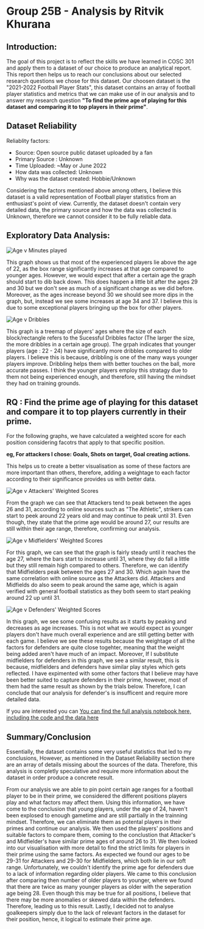 # Group 25B - Analysis by Ritvik Khurana

## Introduction:

The goal of this project is to reflect the skills we have learned in COSC 301 and apply them to a dataset of our choice to produce an analytical report. This report then helps us to reach our conclusions about our selected research questions we chose for this dataset. Our choosen dataset is the "2021-2022 Football Player Stats", this dataset contains an array of football player statistics and metrics that we can make use of in our analysis and to answer my research question **"To find the prime age of playing for this dataset and comparing it to top players in their prime"**.

## Dataset Reliability

Reliablity factors:

- Source: Open source public dataset uploaded by a fan
- Primary Source : Unknown
- Time Uploaded: ~May or June 2022
- How data was collected: Unknown
- Why was the dataset created: Hobbie/Unknown

Considering the factors mentioned above among others, I believe this dataset is a valid representation of Football player statistics from an enthusiast's point of view. Currently, the dataset doesn't contain very detailed data, the primary source and how the data was collected is Unknown, therefore we cannot consider it to be fully reliable data.

## Exploratory Data Analysis:

![Age v Minutes played](images/MinAgePlot.png)

This graph shows us that most of the experienced players lie above the age of 22, as the box range significantly increases at that age compared to younger ages. However, we would expect that after a certain age the graph should start to dib back down. This does happen a little bit after the ages 29 and 30 but we don't see as much of a significant change as we did before. Moreover, as the ages increase beyond 30 we should see more dips in the graph, but, instead we see some increases at age 34 and 37. I believe this is due to some exceptional players bringing up the box for other players.

![Age v Dribbles](images/Treemap.png)

This graph is a treemap of players' ages where the size of each block/rectangle refers to the Sucessful Dribbles factor (The larger the size, the more dribbles in a certain age group). The grpah indicates that younger players (age : 22 - 24) have significantly more dribbles compared to older players. I believe this is because, dribbling is one of the many ways younger players improve. Dribbling helps them with better touches on the ball, more accurate passes. I think the younger players employ this stratagy due to them not being experienced enough, and therefore, still having the mindset they had on training grounds. 

## RQ : Find the prime age of playing for this dataset and compare it to top players currently in their prime.

For the following graphs, we have calculated a weighted score for each position considering facotrs that apply to that specific position.

**eg, For attackers I chose: Goals, Shots on target, Goal creating actions.**

This helps us to create a better visualisation as some of these factors are more important than others, therefore, adding a weightage to each factor according to their significance provides us with better data.

![Age v Attackers' Weighted Scores](images/AtkScorePlot.png)

From the graph we can see that Attackers tend to peak between the ages 26 and 31, according to online sources such as "The Athletic", strikers can start to peek around 22 years old and may continue to peak until 31. Even though, they state that the prime age would be around 27, our results are still within their age range, therefore, confirming our analysis.

![Age v Midfielders' Weighted Scores](images/MidScorePlot.png)

For this graph, we can see that the graph is fairly steady until it reaches the age 27, where the bars start to increase until 31, where they do fall a little but they still remain high compared to others. Therefore, we can identify that Midfielders peak between the ages 27 and 30. Which again have the same correlation with online source as the Attackers did. Attackers and Midfields do also seem to peak around the same age, which is again verified with general football statistics as they both seem to start peaking around 22 up until 31.

![Age v Defenders' Weighted Scores](images/DefScorePlot.png)

In this graph, we see some confusing results as it starts by peaking and decreases as age increases. This is not what we would expect as younger players don't have much overall experience and are still getting better with each game. I believe we see these results because the weightage of all the factors for defenders are quite close togehter, meaning that the weight being added aren't have much of an impact. Moreover, If I substitute midfielders for defenders in this graph, we see a similar result, this is because, midfielders and defenders have similar play styles which gets reflected. I have expimented with some other factors that I believe may have been better suited to capture defenders in their prime, however, most of them had the same result as shown by the trials below. Therefore, I can conclude that our analysis for defender's is insufficent and require more detailed data.

If you are interested you can [You can find the full analysis notebook here, including the code and the data here](/notebooks/analysis3.ipynb)

## Summary/Conclusion

Essentially, the dataset contains some very useful statistics that led to my conclusions, However, as mentioned in the Dataset Reliability section there are an array of details missing about the sources of the data. Therefore, this analysis is completly speculative and require more information about the dataset in order produce a concrete result.

From our analysis we are able to pin point certain age ranges for a football player to be in their prime, we considered the different positions players play and what factors may affect them. Using this information, we have come to the conclusion that young players, under the age of 24, haven't been explosed to enough gametime and are still partially in the trainning mindset. Therefore, we can eliminate them as potental players in their primes and continue our analysis. We then used the players' positions and suitable factors to compare them, coming to the conclustion that Attacker's and Midfielder's have similar prime ages of around 26 to 31. We then looked into our visualisation with more detail to find the strict limits for players in their prime using the same factors. As expected we found our ages to be 29-31 for Attackers and 29-30 for Midfielders, which both lie in our soft range. Unfortunately, we couldn't identify the prime age for defenders due to a lack of information regarding older players. We came to this conclusion after comparing then number of older players to younger, where we found that there are twice as many younger players as older with the seperation age being 28. Even though this may be true for all positions, I believe that there may be more anomalies or skewed data within the defenders. Therefore, leading us to this result. Lastly, I decided not to analyse goalkeepers simply due to the lack of relevant factors in the dataset for their position, hence, it logical to estimate their prime age.